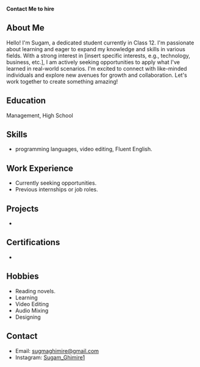

**Contact Me to hire**

## About Me
Hello! I'm Sugam, a dedicated student currently in Class 12. I'm passionate about learning and eager to expand my knowledge and skills in various fields. With a strong interest in [insert specific interests, e.g., technology, business, etc.], I am actively seeking opportunities to apply what I've learned in real-world scenarios. I'm excited to connect with like-minded individuals and explore new avenues for growth and collaboration. Let's work together to create something amazing!

## Education
 Management, High School

## Skills
- programming languages, video editing, Fluent English.

## Work Experience
- Currently seeking opportunities.
- Previous internships or job roles.

## Projects
- 

## Certifications
- 

## Hobbies
- Reading novels.
- Learning
- Video Editing
- Audio Mixing
- Designing

## Contact
- Email: [sugmaghimire@gmail.com](mailto:sugmaghimire@gmail.com)
- Instagram: [Sugam_Ghimire1](https://instagram.com/sugam_Ghimire1)
